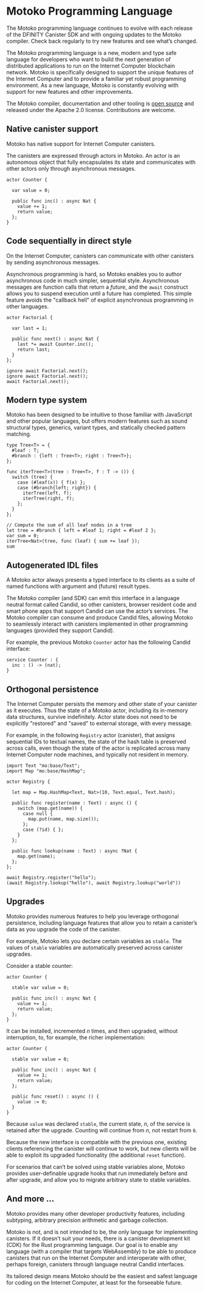 # Motoko Programming Language

<div class="important">

The Motoko programming language continues to evolve with each release of the DFINITY Canister SDK and with ongoing updates to the Motoko compiler. Check back regularly to try new features and see what’s changed.

</div>

The Motoko programming language is a new, modern and type safe language for developers who want to build the next generation of distributed applications to run on the Internet Computer blockchain network. Motoko is specifically designed to support the unique features of the Internet Computer and to provide a familiar yet robust programming environment. As a new language, Motoko is constantly evolving with support for new features and other improvements.

The Motoko compiler, documentation and other tooling is [open source](https://github.com/dfinity/motoko) and released under the Apache 2.0 license. Contributions are welcome.

## Native canister support

Motoko has native support for Internet Computer canisters. 

The canisters are expressed through actors in Motoko. An actor is an autonomous object that fully encapsulates its state and communicates with other actors only through asynchronous messages.

``` motoko
actor Counter {

  var value = 0;

  public func inc() : async Nat {
    value += 1;
    return value;
  };
}
```

## Code sequentially in direct style

On the Internet Computer, canisters can communicate with other canisters by sending asynchronous messages.

Asynchronous programming is hard, so Motoko enables you to author asynchronous code in much simpler, sequential style. Asynchronous messages are function calls that return a *future*, and the `await` construct allows you to suspend execution until a future has completed. This simple feature avoids the "callback hell" of explicit asynchronous programming in other languages.

``` motoko
actor Factorial {

  var last = 1;

  public func next() : async Nat {
    last *= await Counter.inc();
    return last;
  }
};

ignore await Factorial.next();
ignore await Factorial.next();
await Factorial.next();
```

## Modern type system

Motoko has been designed to be intuitive to those familiar with JavaScript and other popular languages, but offers modern features such as sound structural types, generics, variant types, and statically checked pattern matching.

``` motoko
type Tree<T> = {
  #leaf : T;
  #branch : {left : Tree<T>; right : Tree<T>};
};

func iterTree<T>(tree : Tree<T>, f : T -> ()) {
  switch (tree) {
    case (#leaf(x)) { f(x) };
    case (#branch{left; right}) {
      iterTree(left, f);
      iterTree(right, f);
    };
  }
};

// Compute the sum of all leaf nodes in a tree
let tree = #branch { left = #leaf 1; right = #leaf 2 };
var sum = 0;
iterTree<Nat>(tree, func (leaf) { sum += leaf });
sum
```

## Autogenerated IDL files

A Motoko actor always presents a typed interface to its clients as a suite of named functions with argument and (future) result types.

The Motoko compiler (and SDK) can emit this interface in a language neutral format called Candid, so other canisters, browser resident code and smart phone apps that support Candid can use the actor’s services. The Motoko compiler can consume and produce Candid files, allowing Motoko to seamlessly interact with canisters implemented in other programming languages (provided they support Candid).

For example, the previous Motoko `Counter` actor has the following Candid interface:

``` candid
service Counter : {
  inc : () -> (nat);
}
```

## Orthogonal persistence

The Internet Computer persists the memory and other state of your canister as it executes. Thus the state of a Motoko actor, including its in-memory data structures, survive indefinitely. Actor state does not need to be explicitly "restored" and "saved" to external storage, with every message.

For example, in the following `Registry` actor (canister), that assigns sequential IDs to textual names, the state of the hash table is preserved across calls, even though the state of the actor is replicated across many Internet Computer node machines, and typically not resident in memory.

``` motoko
import Text "mo:base/Text";
import Map "mo:base/HashMap";

actor Registry {

  let map = Map.HashMap<Text, Nat>(10, Text.equal, Text.hash);

  public func register(name : Text) : async () {
    switch (map.get(name)) {
      case null {
        map.put(name, map.size());
      };
      case (?id) { };
    }
  };

  public func lookup(name : Text) : async ?Nat {
    map.get(name);
  };
};

await Registry.register("hello");
(await Registry.lookup("hello"), await Registry.lookup("world"))
```

## Upgrades

Motoko provides numerous features to help you leverage orthogonal persistence, including language features that allow you to retain a canister’s data as you upgrade the code of the canister.

For example, Motoko lets you declare certain variables as `stable`. The values of `stable` variables are automatically preserved across canister upgrades.

Consider a stable counter:

``` motoko
actor Counter {

  stable var value = 0;

  public func inc() : async Nat {
    value += 1;
    return value;
  };
}
```

It can be installed, incremented *n* times, and then upgraded, without interruption, to, for example, the richer implementation:

``` motoko
actor Counter {

  stable var value = 0;

  public func inc() : async Nat {
    value += 1;
    return value;
  };

  public func reset() : async () {
    value := 0;
  }
}
```

Because `value` was declared `stable`, the current state, *n*, of the service is retained after the upgrade. Counting will continue from *n*, not restart from `0`.

Because the new interface is compatible with the previous one, existing clients referencing the canister will continue to work, but new clients will be able to exploit its upgraded functionality (the additional `reset` function).

For scenarios that can’t be solved using stable variables alone, Motoko provides user-definable upgrade hooks that run immediately before and after upgrade, and allow you to migrate arbitrary state to stable variables.

## And more …​

Motoko provides many other developer productivity features, including subtyping, arbitrary precision arithmetic and garbage collection.

Motoko is not, and is not intended to be, the only language for implementing canisters. If it doesn’t suit your needs, there is a canister development kit (CDK) for the Rust programming language. Our goal is to enable any language (with a compiler that targets WebAssembly) to be able to produce canisters that run on the Internet Computer and interoperate with other, perhaps foreign, canisters through language neutral Candid interfaces.

Its tailored design means Motoko should be the easiest and safest language for coding on the Internet Computer, at least for the forseeable future.
